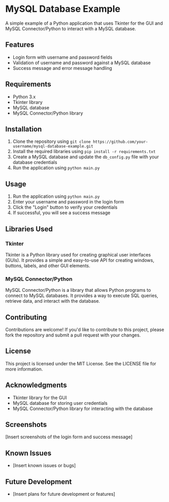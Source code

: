 # MySQL Database Example

A simple example of a Python application that uses Tkinter for the GUI and MySQL Connector/Python to interact with a MySQL database.

## Features

* Login form with username and password fields
* Validation of username and password against a MySQL database
* Success message and error message handling

## Requirements

* Python 3.x
* Tkinter library
* MySQL database
* MySQL Connector/Python library

## Installation

1. Clone the repository using `git clone https://github.com/your-username/mysql-database-example.git`
2. Install the required libraries using `pip install -r requirements.txt`
3. Create a MySQL database and update the `db_config.py` file with your database credentials
4. Run the application using `python main.py`

## Usage

1. Run the application using `python main.py`
2. Enter your username and password in the login form
3. Click the "Login" button to verify your credentials
4. If successful, you will see a success message

## Libraries Used

### Tkinter

Tkinter is a Python library used for creating graphical user interfaces (GUIs). It provides a simple and easy-to-use API for creating windows, buttons, labels, and other GUI elements.

### MySQL Connector/Python

MySQL Connector/Python is a library that allows Python programs to connect to MySQL databases. It provides a way to execute SQL queries, retrieve data, and interact with the database.

## Contributing

Contributions are welcome! If you'd like to contribute to this project, please fork the repository and submit a pull request with your changes.

## License

This project is licensed under the MIT License. See the LICENSE file for more information.

## Acknowledgments

* Tkinter library for the GUI
* MySQL database for storing user credentials
* MySQL Connector/Python library for interacting with the database

## Screenshots

[Insert screenshots of the login form and success message]

## Known Issues

* [Insert known issues or bugs]

## Future Development

* [Insert plans for future development or features]
